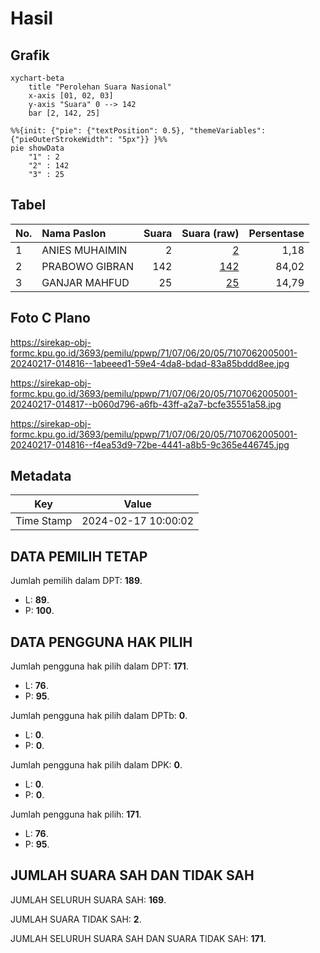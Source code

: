# Hasil

## Grafik

```mermaid
xychart-beta
    title "Perolehan Suara Nasional"
    x-axis [01, 02, 03]
    y-axis "Suara" 0 --> 142
    bar [2, 142, 25]
```

```mermaid
%%{init: {"pie": {"textPosition": 0.5}, "themeVariables": {"pieOuterStrokeWidth": "5px"}} }%%
pie showData
    "1" : 2
    "2" : 142
    "3" : 25
```

## Tabel

| No. | Nama Paslon    | Suara | Suara (raw) | Persentase |
|:--- |:-------------- | -----:| -----------:| ----------:|
| 1   | ANIES MUHAIMIN | 2     | [2][p-1]    | 1,18       |
| 2   | PRABOWO GIBRAN | 142   | [142][p-2]  | 84,02      |
| 3   | GANJAR MAHFUD  | 25    | [25][p-3]   | 14,79      |


[p-1]: https://github.com/gigit-pemilu/pemilu-2024/blob/main/pilpres/hitung-suara/sub/71-sulawesi-utara/sub/07-minahasa-tenggara/sub/06-touluaan/sub/2005-lobu-satu/sub/001-tps/sub/paslon-1.txt
[p-2]: https://github.com/gigit-pemilu/pemilu-2024/blob/main/pilpres/hitung-suara/sub/71-sulawesi-utara/sub/07-minahasa-tenggara/sub/06-touluaan/sub/2005-lobu-satu/sub/001-tps/sub/paslon-2.txt
[p-3]: https://github.com/gigit-pemilu/pemilu-2024/blob/main/pilpres/hitung-suara/sub/71-sulawesi-utara/sub/07-minahasa-tenggara/sub/06-touluaan/sub/2005-lobu-satu/sub/001-tps/sub/paslon-3.txt

## Foto C Plano

https://sirekap-obj-formc.kpu.go.id/3693/pemilu/ppwp/71/07/06/20/05/7107062005001-20240217-014816--1abeeed1-59e4-4da8-bdad-83a85bddd8ee.jpg

https://sirekap-obj-formc.kpu.go.id/3693/pemilu/ppwp/71/07/06/20/05/7107062005001-20240217-014817--b060d796-a6fb-43ff-a2a7-bcfe35551a58.jpg

https://sirekap-obj-formc.kpu.go.id/3693/pemilu/ppwp/71/07/06/20/05/7107062005001-20240217-014816--f4ea53d9-72be-4441-a8b5-9c365e446745.jpg


## Metadata

| Key        | Value               |
| ---------- | ------------------- |
| Time Stamp | 2024-02-17 10:00:02 |


## DATA PEMILIH TETAP

Jumlah pemilih dalam DPT: **189**.
 * L: **89**.
 * P: **100**.

## DATA PENGGUNA HAK PILIH

Jumlah pengguna hak pilih dalam DPT: **171**.
 * L: **76**.
 * P: **95**.

Jumlah pengguna hak pilih dalam DPTb: **0**.
 * L: **0**.
 * P: **0**.

Jumlah pengguna hak pilih dalam DPK: **0**.
 * L: **0**.
 * P: **0**.

Jumlah pengguna hak pilih: **171**.
 * L: **76**.
 * P: **95**.

## JUMLAH SUARA SAH DAN TIDAK SAH

JUMLAH SELURUH SUARA SAH: **169**.

JUMLAH SUARA TIDAK SAH: **2**.

JUMLAH SELURUH SUARA SAH DAN SUARA TIDAK SAH: **171**.


